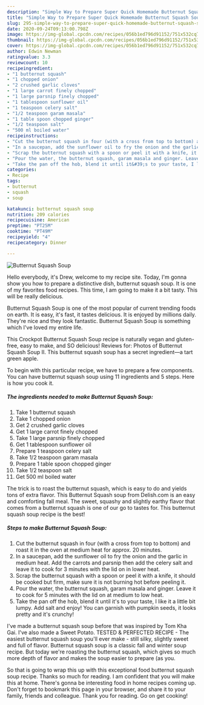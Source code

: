 ```yaml
---
description: "Simple Way to Prepare Super Quick Homemade Butternut Squash Soup"
title: "Simple Way to Prepare Super Quick Homemade Butternut Squash Soup"
slug: 295-simple-way-to-prepare-super-quick-homemade-butternut-squash-soup
date: 2020-09-24T09:13:00.798Z
image: https://img-global.cpcdn.com/recipes/056b1ed796d91152/751x532cq70/butternut-squash-soup-recipe-main-photo.jpg
thumbnail: https://img-global.cpcdn.com/recipes/056b1ed796d91152/751x532cq70/butternut-squash-soup-recipe-main-photo.jpg
cover: https://img-global.cpcdn.com/recipes/056b1ed796d91152/751x532cq70/butternut-squash-soup-recipe-main-photo.jpg
author: Edwin Newman
ratingvalue: 3.3
reviewcount: 10
recipeingredient:
- "1 butternut squash"
- "1 chopped onion"
- "2 crushed garlic cloves"
- "1 large carrot finely chopped"
- "1 large parsnip finely chopped"
- "1 tablespoon sunflower oil"
- "1 teaspoon celery salt"
- "1/2 teaspoon garam masala"
- "1 table spoon chopped ginger"
- "1/2 teaspoon salt"
- "500 ml boiled water"
recipeinstructions:
- "Cut the butternut squash in four (with a cross from top to bottom) and roast it in the oven at medium heat for approx. 20 minutes."
- "In a saucepan, add the sunflower oil to fry the onion and the garlic in medium heat. Add the carrots and parsnip then add the celery salt and leave it to cook for 3 minutes with the lid on in lower heat."
- "Scrap the butternut squash with a spoon or peel it with a knife, it should be cooked but firm, make sure it is not burning hot before peeling it."
- "Pour the water, the butternut squash, garam masala and ginger. Leave it to cook for 5 minutes with the lid on at medium to low heat."
- "Take the pan off the hob, blend it until it&#39;s to your taste, I like it a little bit lumpy. Add salt and enjoy! You can garnish with pumpkin seeds, it looks pretty and it&#39;s crunchy!"
categories:
- Recipe
tags:
- butternut
- squash
- soup

katakunci: butternut squash soup 
nutrition: 209 calories
recipecuisine: American
preptime: "PT25M"
cooktime: "PT49M"
recipeyield: "4"
recipecategory: Dinner

---
```



![Butternut Squash Soup](https://img-global.cpcdn.com/recipes/056b1ed796d91152/751x532cq70/butternut-squash-soup-recipe-main-photo.jpg)

Hello everybody, it's Drew, welcome to my recipe site. Today, I'm gonna show you how to prepare a distinctive dish, butternut squash soup. It is one of my favorites food recipes. This time, I am going to make it a bit tasty. This will be really delicious.

Butternut Squash Soup is one of the most popular of current trending foods on earth. It is easy, it's fast, it tastes delicious. It is enjoyed by millions daily. They're nice and they look fantastic. Butternut Squash Soup is something which I've loved my entire life.

This Crockpot Butternut Squash Soup recipe is naturally vegan and gluten-free, easy to make, and SO delicious! Reviews for: Photos of Butternut Squash Soup II. This butternut squash soup has a secret ingredient—a tart green apple.


To begin with this particular recipe, we have to prepare a few components. You can have butternut squash soup using 11 ingredients and 5 steps. Here is how you cook it.

<!--inarticleads1-->

##### The ingredients needed to make Butternut Squash Soup:

1. Take 1 butternut squash
1. Take 1 chopped onion
1. Get 2 crushed garlic cloves
1. Get 1 large carrot finely chopped
1. Take 1 large parsnip finely chopped
1. Get 1 tablespoon sunflower oil
1. Prepare 1 teaspoon celery salt
1. Take 1/2 teaspoon garam masala
1. Prepare 1 table spoon chopped ginger
1. Take 1/2 teaspoon salt
1. Get 500 ml boiled water


The trick is to roast the butternut squash, which is easy to do and yields tons of extra flavor. This Butternut Squash soup from Delish.com is an easy and comforting fall meal. The sweet, squashy and slightly earthy flavor that comes from a butternut squash is one of our go to tastes for. This butternut squash soup recipe is the best! 

<!--inarticleads2-->

##### Steps to make Butternut Squash Soup:

1. Cut the butternut squash in four (with a cross from top to bottom) and roast it in the oven at medium heat for approx. 20 minutes.
1. In a saucepan, add the sunflower oil to fry the onion and the garlic in medium heat. Add the carrots and parsnip then add the celery salt and leave it to cook for 3 minutes with the lid on in lower heat.
1. Scrap the butternut squash with a spoon or peel it with a knife, it should be cooked but firm, make sure it is not burning hot before peeling it.
1. Pour the water, the butternut squash, garam masala and ginger. Leave it to cook for 5 minutes with the lid on at medium to low heat.
1. Take the pan off the hob, blend it until it&#39;s to your taste, I like it a little bit lumpy. Add salt and enjoy! You can garnish with pumpkin seeds, it looks pretty and it&#39;s crunchy!


I&#39;ve made a butternut squash soup before that was inspired by Tom Kha Gai. I&#39;ve also made a Sweet Potato. TESTED &amp; PERFECTED RECIPE - The easiest butternut squash soup you&#39;ll ever make - still silky, slightly sweet and full of flavor. Butternut squash soup is a classic fall and winter soup recipe. But today we&#39;re roasting the butternut squash, which gives so much more depth of flavor and makes the soup easier to prepare (as you. 

So that is going to wrap this up with this exceptional food butternut squash soup recipe. Thanks so much for reading. I am confident that you will make this at home. There's gonna be interesting food in home recipes coming up. Don't forget to bookmark this page in your browser, and share it to your family, friends and colleague. Thank you for reading. Go on get cooking!
